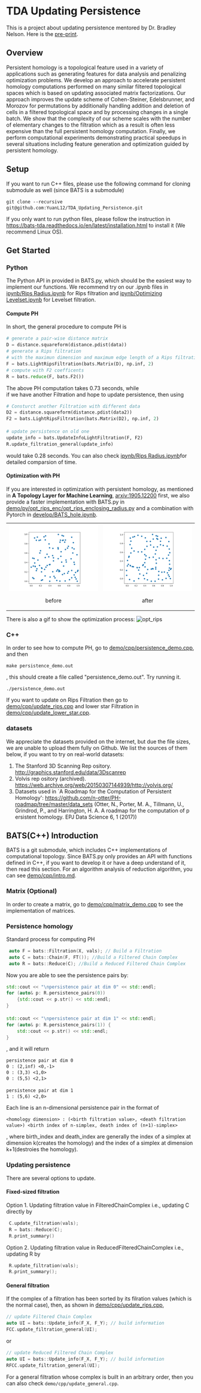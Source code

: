 # TDA Updating Persistence
This is a project about updating persistence mentored by Dr. Bradley Nelson. Here is the [pre-print](https://arxiv.org/abs/2108.05022).

## Overview
Persistent homology is a topological feature used in a variety of applications such as generating features for data analysis and penalizing optimization problems. We develop an approach to accelerate persistent homology computations performed on many similar filtered topological spaces which is based on updating associated matrix factorizations. Our approach improves the update scheme of Cohen-Steiner, Edelsbrunner, and Morozov for permutations by additionally handling addition and deletion of cells in a filtered topological space and by processing changes in a single batch. We show that the complexity of our scheme scales with the number of elementary changes to the filtration which as a result is often less expensive than the full persistent homology computation. Finally, we perform computational experiments demonstrating practical speedups in several situations including feature generation and optimization guided by persistent homology.

## Setup
If you want to run C++ files, please use the following command for cloning submodule as well (since BATS is a submodule)
```
git clone --recursive git@github.com:YuanL12/TDA_Updating_Persistence.git
```

If you only want to run python files, please follow the instruction in https://bats-tda.readthedocs.io/en/latest/installation.html to install it (We recommend Linux OS).


## Get Started 
### Python
The Python API in provided in BATS.py, which should be the easiest way to implement our functions.
We recommend try on our .ipynb files in [ipynb/Rips Radius.ipynb](ipynb/Rips%20Radius.ipynb) for Rips filtration and [ipynb/Optimizing Levelset.ipynb](ipynb/Optimizing%20Levelset.ipynb) for Levelset filtration. 

#### Compute PH
In short, the general procedure to compute PH is
```Python
# generate a pair-wise distance matrix
D = distance.squareform(distance.pdist(data))
# generate a Rips filtration 
# with the maximun dimension and maximum edge length of a Rips filtration. 
F = bats.LightRipsFiltration(bats.Matrix(D), np.inf, 2)
# compute with F2 coefficents
R = bats.reduce(F, bats.F2())
```
The above PH computation takes 0.73 seconds, while  
if we have another Filtration and hope to update persistence, then using 
```Python
# Consturct another Filtration with different data
D2 = distance.squareform(distance.pdist(data2))
F2 = bats.LightRipsFiltration(bats.Matrix(D2), np.inf, 2)

# update persistence on old one
update_info = bats.UpdateInfoLightFiltration(F, F2)
R.update_filtration_general(update_info)
```
would take 0.28 seconds. You can also check [ipynb/Rips Radius.ipynb](ipynb/Rips%20Radius.ipynb)for detailed comparsion of time.

#### Optimization with PH
If you are interested in optimization with persistent homology, as mentioned in
 **A Topology Layer for Machine Learning**, [arxiv:1905.12200](https://arxiv.org/abs/1905.12200)
 first, we also provide a faster implementation with BATS.py in [demo/py/opt_rips_enc/opt_rips_enclosing_radius.py](demo/py/opt_rips_enc/opt_rips_enclosing_radius.py) and a combination with Pytorch in [develop/BATS_hole.ipynb](develop/BATS_hole.ipynb).


<table><tr>
<td> <img src="demo/py/opt_rips_enc/orginal_dataset_rips.png" alt="Orginial Datasets" style="width: 250px;"/> <p align = "center">
before
</p> </td> 
<td> <img src="demo/py/opt_rips_enc/optimized_dataset_rips.png" alt="Optimized Datasets" style="width: 250px;"/> <p align = "center">
after
</p> </td>
</tr></table>

There is also a gif to show the optimization process:
![opt_rips](develop/movie.gif)


### C++
In order to see how to compute PH, go to [demo/cpp/persistence_demo.cpp](demo/cpp/persistence_demo.cpp), and then 
```Terminal
make persistence_demo.out
```

, this should create a file called "persistence_demo.out". Try running it.
``` Terminal
./persistence_demo.out
```

If you want to update on Rips Filtration then go to [demo/cpp/update_rips.cpp](demo/cpp/update_rips.cpp) and lower star Filtration in [demo/cpp/update_lower_star.cpp](demo/cpp/update_rips.cpp).

### datasets
We appreciate the datasets provided on the internet, but due the file sizes, we are unable to upload them fully on Github. We list the sources of them below, if you want to try on real-world datasets:

1. The Stanford 3D Scanning Rep ository. http://graphics.stanford.edu/data/3Dscanrep
2. Volvis rep ository (archived). https://web.archive.org/web/20150307144939/http://volvis.org/
3. Datasets used in `A Roadmap for the Computation of Persistent Homology': https://github.com/n-otter/PH-roadmap/tree/master/data_sets (Otter, N., Porter, M. A., Tillmann, U., Grindrod, P., and Harrington, H. A. A roadmap for the computation of p ersistent homology. EPJ Data Science 6, 1 (2017))

## BATS(C++) Introduction
BATS is a git submodule, which includes C++ implementations of computational topology. Since BATS.py only provides an API with functions defined in C++, if you want to develop it or have a deep understand of it, then read this section. For an algorithm analysis of reduction algorithm, you can see [demo/cpp/intro.md](demo/cpp/intro.md).

### Matrix (Optional)
In order to create a matrix, go to [demo/cpp/matrix_demo.cpp](demo/cpp/matrix_demo.cpp) to see the implementation of matrices.


### Persistence homology
Standard process for computing PH
```C++ 
 auto F = bats::Filtration(X, vals); // Build a Filtration
 auto C = bats::Chain(F, FT()); //Build a Filtered Chain Complex
 auto R = bats::Reduce(C); //Build a Reduced Filtered Chain Complex
```

Now you are able to see the persistence pairs by:

```C++
std::cout << "\npersistence pair at dim 0" << std::endl;
for (auto& p: R.persistence_pairs(0)) 
    {std::cout << p.str() << std::endl;
}

std::cout << "\npersistence pair at dim 1" << std::endl;
for (auto& p: R.persistence_pairs(1)) {
    std::cout << p.str() << std::endl;
}
```
, and it will return 
```
persistence pair at dim 0
0 : (2,inf) <0,-1>
0 : (3,3) <1,0>
0 : (5,5) <2,1>

persistence pair at dim 1
1 : (5,6) <2,0>
```
Each line is an n-dimensional persistence pair in the format of 
```
<homology dimension> : (<birth filtration value>, <death filtration value>) <birth index of n-simplex, death index of (n+1)-simplex>
```
, where birth_index and death_index are generally the index of a simplex at dimension k(creates the homology) and the index of a simplex at dimension k+1(destroies the homology). 

### Updating persistence
There are several options to update.
#### Fixed-sized filtration 
Option 1. Updating filtration value in FilteredChainComplex 
i.e., updating C directly by 
```C++
 C.update_filtration(vals);
 R = bats::Reduce(C);
 R.print_summary()
```

Option 2. Updating filtration value in ReducedFilteredChainComplex 
i.e., updating R by
```C++
 R.update_filtration(vals);
 R.print_summary();
```

#### General filtration
If the complex of a filtration has been sorted by its filration values (which is the normal case), then, as shown in [demo/cpp/update_rips.cpp](demo/cpp/update_rips.cpp),

```C++
// update Filtered Chain Complex
auto UI = bats::Update_info(F_X, F_Y); // build information
FCC.update_filtration_general(UI);
```
or 
```C++
// update Reduced Filtered Chain Complex
auto UI = bats::Update_info(F_X, F_Y); // build information
RFCC.update_filtration_general(UI);
```

For a general filtration whose complex is built in an arbitrary order, then you can also check `demo/cpp/update_general.cpp`.

